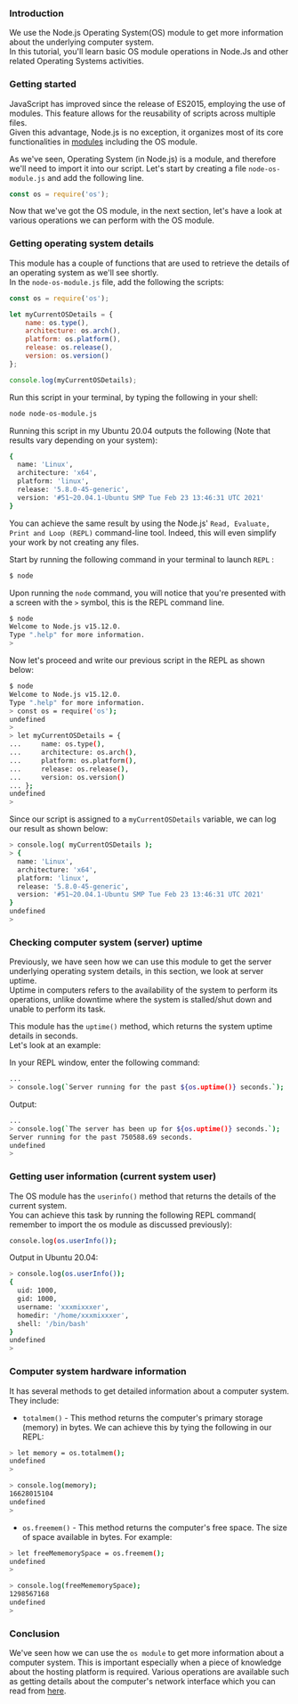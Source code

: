 
### Introduction
We use the Node.js Operating System(OS)  module to get more information about the underlying computer system.  
In this tutorial, you'll learn basic OS module operations in Node.Js and other related Operating Systems activities.

### Getting started
JavaScript has improved since the release of ES2015, employing the use of modules.  This feature allows for the reusability of scripts across multiple files.  
Given this advantage, Node.js is no exception, it organizes most of its core functionalities in [modules](https://developer.mozilla.org/en-US/docs/Web/JavaScript/Guide/Modules) including the OS module.  

As we've seen, Operating System (in Node.js) is a module, and therefore we'll need to import it into our script. 
Let's start by creating a file `node-os-module.js` and add the following line.  

```js
const os = require('os');
```
Now that we've got the OS module, in the next section, let's have a look at various operations we can perform with the OS module.  

### Getting operating system details

This module has a couple of functions that are used to retrieve the details of an operating system as we'll see shortly.  
In the  `node-os-module.js` file, add the following the scripts:  

```js
const os = require('os');

let myCurrentOSDetails = {
    name: os.type(),
    architecture: os.arch(),
    platform: os.platform(),
    release: os.release(),
    version: os.version()
};

console.log(myCurrentOSDetails);
```
Run this script in your terminal, by typing the following in your shell:  
```bash
node node-os-module.js 
```
Running this script in my Ubuntu 20.04 outputs the following (Note that results vary depending on your system):  
```bash
{
  name: 'Linux',
  architecture: 'x64',
  platform: 'linux',
  release: '5.8.0-45-generic',
  version: '#51~20.04.1-Ubuntu SMP Tue Feb 23 13:46:31 UTC 2021'
}
```

You can achieve the same result by using the Node.js' `Read, Evaluate, Print and Loop (REPL)` command-line tool. Indeed, this will even simplify your work by not creating any files. 

Start by running the following command in your terminal to launch `REPL` :  
```bash
$ node
```
Upon running the `node` command, you will notice that you're presented with a screen with the `>` symbol, this is the REPL command line.  
```bash
$ node
Welcome to Node.js v15.12.0.
Type ".help" for more information.
> 

```
Now let's proceed and write our previous script in the REPL as shown below: 

```bash
$ node
Welcome to Node.js v15.12.0.
Type ".help" for more information. 
> const os = require('os');
undefined
> 
> let myCurrentOSDetails = {
...     name: os.type(),
...     architecture: os.arch(),
...     platform: os.platform(),
...     release: os.release(),
...     version: os.version()
... };
undefined
>
```
Since our script is assigned to a  `myCurrentOSDetails` variable, we can log our result as shown below:  
```bash
> console.log( myCurrentOSDetails );
> {
  name: 'Linux',
  architecture: 'x64',
  platform: 'linux',
  release: '5.8.0-45-generic',
  version: '#51~20.04.1-Ubuntu SMP Tue Feb 23 13:46:31 UTC 2021'
}
undefined
>
```
### Checking computer system (server) uptime

Previously, we have seen how we can use this module to get the server underlying operating system details, in this section, we look at server uptime.  
Uptime in computers refers to the availability of the system to perform its operations, unlike downtime where the system is stalled/shut down and unable to perform its task.  

This module has the `uptime()` method, which returns the system uptime details in seconds.  
Let's look at an example:

In your REPL window, enter the following command:  

```bash
...
> console.log(`Server running for the past ${os.uptime()} seconds.`);
```
Output:

 ```bash
...
> console.log(`The server has been up for ${os.uptime()} seconds.`);
Server running for the past 750588.69 seconds.
undefined
> 

```

### Getting user information (current system user)
The OS module has the `userinfo()` method that returns the details of the current system.  
You can achieve this task by running the following REPL command( remember to import the os module as discussed previously):  

```bash
console.log(os.userInfo());
```
Output in Ubuntu 20.04:
```bash
> console.log(os.userInfo());
{
  uid: 1000,
  gid: 1000,
  username: 'xxxmixxxer',
  homedir: '/home/xxxmixxxer',
  shell: '/bin/bash'
}
undefined
>

```

### Computer system hardware information
It has several methods to get detailed information about a computer system. They include:  
- `totalmem()` - This method returns the computer's primary storage (memory) in bytes.  We can achieve this by tying the following in our REPL:  
 ```bash
 > let memory = os.totalmem();
undefined
> 

 ```
 
 ```bash
 > console.log(memory);
16628015104
undefined
> 

 ```
 - `os.freemem()` - This method returns the computer's free space.  The size of space available in bytes. For example: 
 ```bash
 > let freeMememorySpace = os.freemem();
undefined
> 

 ```
 
 ```bash
 > console.log(freeMememorySpace);
1298567168
undefined
> 

 ```
 
### Conclusion
We've seen how we can use the `os module` to get more information about a computer system. This is important especially when a piece of knowledge about the hosting platform is required.
Various operations are available such as getting details about the computer's network interface which you can read from [here](https://nodejs.dev/learn/the-nodejs-os-module).  
